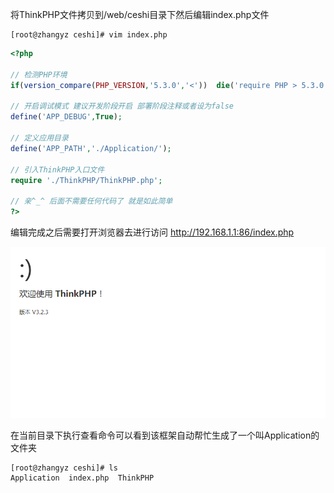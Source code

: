 将ThinkPHP文件拷贝到/web/ceshi目录下然后编辑index.php文件

```shell
[root@zhangyz ceshi]# vim index.php
```

```php
<?php

// 检测PHP环境
if(version_compare(PHP_VERSION,'5.3.0','<'))  die('require PHP > 5.3.0 !');

// 开启调试模式 建议开发阶段开启 部署阶段注释或者设为false
define('APP_DEBUG',True);

// 定义应用目录
define('APP_PATH','./Application/');

// 引入ThinkPHP入口文件
require './ThinkPHP/ThinkPHP.php';

// 亲^_^ 后面不需要任何代码了 就是如此简单
?>

```

编辑完成之后需要打开浏览器去进行访问 http://192.168.1.1:86/index.php

![thinkphp01](pic/thinkphp01.png)

在当前目录下执行查看命令可以看到该框架自动帮忙生成了一个叫Application的文件夹
```shell
[root@zhangyz ceshi]# ls
Application  index.php  ThinkPHP
```
